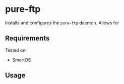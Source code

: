 pure-ftp
========

Installs and configures the `pure-ftp` daemon. Allows for

## Requirements

Tested on:
* SmartOS


## Usage

